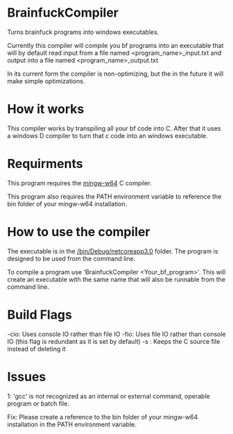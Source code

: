# BrainfuckCompiler
 Turns brainfuck programs into windows executables.
 
 
 Currently this compiler will compile you bf programs into an executable that will by default read input from a file named <program_name>\_input.txt and output into a file named <program_name>\_output.txt

In its current form the compiler is non-optimizing, but the in the future it will make simple optimizations.

# How it works

This compiler works by transpiling all your bf code into C.  After that it uses a windows D compiler to turn that c code into an windows executable.

# Requirments

This program requires the [mingw-w64](https://mingw-w64.org/doku.php/download) C compiler.

This program also requires the PATH environment variable to reference the bin folder of your mingw-w64 installation.

# How to use the compiler

The executable is in the [/bin/Debug/netcoreapp3.0](/bin/Debug/netcoreapp3.0) folder.  The program is designed to be used from the command line.

To compile a program use 'BrainfuckCompiler <Your_bf_program>'.  This will create an executable with the same name that will also be runnable from the command line.

# Build Flags
-cio: Uses console IO rather than file IO
-fio: Uses file IO rather than console IO (this flag is redundant as it is set by default)
-s  : Keeps the C source file instead of deleting it


# Issues

1: 'gcc' is not recognized as an internal or external command, operable program or batch file.

Fix: Please create a reference to the bin folder of your mingw-w64 installation in the PATH environment variable.
